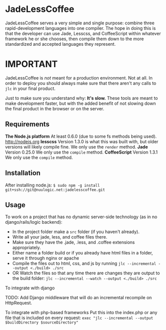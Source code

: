 JadeLessCoffee
===============

JadeLessCoffee serves a very simple and single purpose: combine three rapid-development languages into one compiler.
The hope in doing this is that the developer can use Jade, Lesscss, and CoffeeScript within whatever framework he or she chooses, 
then compile them down to the more standardized and accepted languages they represent.


IMPORTANT
=========

JadeLessCoffee is *not* meant for a production environment. Not at all. In order to deploy you should always make sure that there aren't any calls to `jlc` in your final product. 

Just to make sure you understand why: **It's slow.**
These tools are meant to make development faster, but with the added benefit of not slowing down the final product in the browser or on the server.


Requirements
------------

**The Node.js platform** At least 0.6.0 (due to some fs methods being used). <http://nodejs.org>
**lesscss** Version 1.3.0 is what this was built with, but older versions will likely compile fine. We only use the `render` method.
**Jade** Version 0.25.0  We only use the `compile` method.
**CoffeeScript** Version 1.3.1 We only use the `compile` method.

Installation
------------

After installing node.js:
`$ sudo npm -g install git+ssh://git@nuulogic.net:jadelesscoffee.git`


Usage
-----

To work on a project that has no dynamic server-side technology (as in no django/rails/logic backend):

- In the project folder make a `src` folder (if you haven't already).
- Write all your jade, less, and coffee files there.
- Make sure they have the .jade, .less, and .coffee extensions appropriately. 
- Either name a folder build or if you already have html files in a folder, serve it through nginx or apache
- Compile the files out to html, css, and js by running `jlc --incremental --output <./build> ./src`
- OR Watch the files so that any time there are changes they are output to the build folder: `jlc --incremental --watch --output <./build> ./src`

To integrate with django

TODO: Add Django middleware that will do an incremental recompile on HttpRequest. 

To integrate with php-based frameworks
Put this into the index.php or any file that is included on every request: `exec "jlc --incremental --output $buildDirectory $sourceDirectory"`
